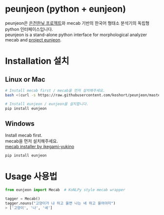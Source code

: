 # peunjeon (python + eunjeon)

peunjeon은 [은전한닢 프로젝트](http://eunjeon.blogspot.kr/)와 mecab 기반의 한국어 형태소 분석기의 독립형 python 인터페이스입니다.  
peunjeon is a stand-alone python interface for morphological analyzer mecab and [project eunjeon](http://eunjeon.blogspot.kr/).

# Installation 설치

## Linux or Mac

```bash
# Install mecab first / mecab을 먼저 설치해주세요.
bash <(curl -s https://raw.githubusercontent.com/koshort/peunjeon/master/scripts/mecab.sh)

# Install eunjeon / eunjeon을 설치합니다.
pip install eunjeon
```

## Windows

Install mecab first.  
mecab을 먼저 설치해주세요.  
[mecab installer by ikegami-yukino](https://github.com/koshort/peunjeon/releases/download/0.996/mecab-0.996-64.exe)

```bash
pip install eunjeon
```

# Usage 사용법
```python
from eunjeon import Mecab  # KoNLPy style mecab wrapper

tagger = Mecab() 
tagger.nouns("고양이가 냐 하고 울면 나는 녜 하고 울어야지")
> ['고양이', '나', '녜']
```
